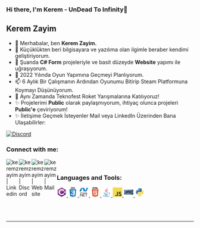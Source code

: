### Hi there, I'm Kerem - UnDead To Infinity👋

<h2>Kerem Zayim</h2>

- 👋 Merhabalar, ben <b>Kerem Zayim.</b>
- 👀 Küçüklükten beri bilgisayara ve yazılıma olan ilgimle beraber kendimi geliştiriyorum.
- 🌱 Şuanda <b>C# Form</b> projeleriyle ve basit düzeyde <b>Website</b> yapımı ile uğraşıyorum.
- 💞️ 2022 Yılında Oyun Yapımına Geçmeyi Planlıyorum.
- 📫 6 Aylık Bir Çalışmanın Ardından Oyunumu Bitirip Steam Platformuna Koymayı Düşünüyorum.
- 🚀 Aynı Zamanda Teknofest Roket Yarışmalarına Katılıyoruz!
- ✨ Projelerimi <b>Public</b> olarak paylaşmıyorum, ihtiyaç olunca projeleri <b>Public'e</b> çeviriyorum!
- ✨ İletişime Geçmek İsteyenler Mail veya LinkedIn Üzerinden Bana Ulaşabilirler:
<b></b>

[![Discord](https://img.shields.io/discord/745215833671729223?color=%237289da&label=Discord%20Sunucumuz&logo=Discord&style=for-the-badge)](https://discord.gg/6kcMUk5HVs)

### Connect with me:

[<img align="left" alt="keremzayim| Linkedin" width="34px" src="https://github.com/linkedin.png?s=20" />](https://www.linkedin.com/in/kerem-zayim/)
[<img align="left" alt="keremzayim| Discord" width="34px" src="https://i.ibb.co/YtNhB1V/icons8-discord-new-logo-48.png" />](https://discord.gg/6kcMUk5HVs)
[<img align="left" alt="keremzayim| Website" width="34px" src="https://user-images.githubusercontent.com/52594928/141674737-81b569d4-ae73-48ff-b283-cec1320fe993.png" />](https://www.keremzayim.com)
[<img align="left" alt="keremzayim | Mail" width="34px" src="https://cdn-icons-png.flaticon.com/512/281/281769.png" />](mailto:1741kerem@gmail.com)

<br />

### Languages and Tools:

<a href="https://www.w3schools.com/cs/" rel="nofollow"> <img src="https://raw.githubusercontent.com/devicons/devicon/master/icons/csharp/csharp-original.svg" alt="csharp" width="26" height="26" style="max-width: 100%;"> </a> <a href="https://www.w3schools.com/css/" rel="nofollow"> <img src="https://raw.githubusercontent.com/devicons/devicon/master/icons/css3/css3-original-wordmark.svg" alt="css3" width="26" height="26" style="max-width: 100%;"> </a> <a href="https://dotnet.microsoft.com/" rel="nofollow"> <img src="https://raw.githubusercontent.com/devicons/devicon/master/icons/dot-net/dot-net-original-wordmark.svg" alt="dotnet" width="26" height="26" style="max-width: 100%;"> </a> <a href="https://www.w3.org/html/" rel="nofollow"> <img src="https://raw.githubusercontent.com/devicons/devicon/master/icons/html5/html5-original-wordmark.svg" alt="html5" width="26" height="26" style="max-width: 100%;"> </a> <a href="https://www.java.com" rel="nofollow"> <img src="https://raw.githubusercontent.com/devicons/devicon/master/icons/java/java-original.svg" alt="java" width="26" height="26" style="max-width: 100%;"> </a> <a href="https://developer.mozilla.org/en-US/docs/Web/JavaScript" rel="nofollow"> <img src="https://raw.githubusercontent.com/devicons/devicon/master/icons/javascript/javascript-original.svg" alt="javascript" width="26" height="26" style="max-width: 100%;"> </a> <a href="https://www.php.net" rel="nofollow"> <img src="https://raw.githubusercontent.com/devicons/devicon/master/icons/php/php-original.svg" alt="php" width="26" height="26" style="max-width: 100%;"> </a> <a href="https://www.python.org" rel="nofollow"> <img src="https://raw.githubusercontent.com/devicons/devicon/master/icons/python/python-original.svg" alt="python" width="26" height="26" style="max-width: 100%;"> </a></p>

<br />
<br />

---
  
  

</details>
